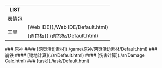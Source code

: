 <table>
  <tr>
    <th>LIST</th>
  </tr>
  <tr>
    <td><a href="./表情包/Default.html">表情包</a></td>
  </tr>
  <tr>
    <td rowspan="2">工具</td>
    <td>[Web IDE](./Web IDE/Default.html)</td>
  </tr>
  <tr>
    <td>[调色板](./调色板/Default.html)</td>
  </tr>
</table>
### 原神
#### [网页活动素材](./game/原神/网页活动素材/Default.html)
### 崩铁
#### [锄地计算](./sr/Default.html)
#### [伤害计算](./sr/Damage Calc.html)
### [task](./task/Default.html)